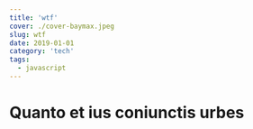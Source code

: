 ```yaml
---
title: 'wtf'
cover: ./cover-baymax.jpeg
slug: wtf
date: 2019-01-01
category: 'tech'
tags:
  - javascript
---
```


# Quanto et ius coniunctis urbes
